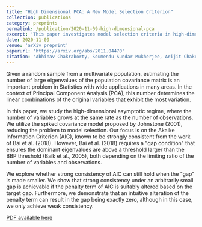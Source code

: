 ```yaml
---
title: "High Dimensional PCA: A New Model Selection Criterion"
collection: publications
category: preprints
permalink: /publication/2020-11-09-high-dimensional-pca
excerpt: 'This paper investigates model selection criteria in high-dimensional PCA, focusing on the Akaike Information Criterion (AIC) and its consistency under varying conditions of eigenvalue separation.'
date: 2020-11-09
venue: 'arXiv preprint'
paperurl: 'https://arxiv.org/abs/2011.04470'
citation: 'Abhinav Chakraborty, Soumendu Sundar Mukherjee, Arijit Chakrabarti. (2020). "High Dimensional PCA: A New Model Selection Criterion." <i>arXiv preprint arXiv:2011.04470</i>.'
---
```


Given a random sample from a multivariate population, estimating the number of large eigenvalues of the population covariance matrix is an important problem in Statistics with wide applications in many areas. In the context of Principal Component Analysis (PCA), this number determines the linear combinations of the original variables that exhibit the most variation.

In this paper, we study the high-dimensional asymptotic regime, where the number of variables grows at the same rate as the number of observations. We utilize the spiked covariance model proposed by Johnstone (2001), reducing the problem to model selection. Our focus is on the Akaike Information Criterion (AIC), known to be strongly consistent from the work of Bai et al. (2018). However, Bai et al. (2018) requires a "gap condition" that ensures the dominant eigenvalues are above a threshold larger than the BBP threshold (Baik et al., 2005), both depending on the limiting ratio of the number of variables and observations.

We explore whether strong consistency of AIC can still hold when the "gap" is made smaller. We show that strong consistency under an arbitrarily small gap is achievable if the penalty term of AIC is suitably altered based on the target gap. Furthermore, we demonstrate that an intuitive alteration of the penalty term can result in the gap being exactly zero, although in this case, we only achieve weak consistency.

[PDF available here](https://arxiv.org/abs/2011.04470)
